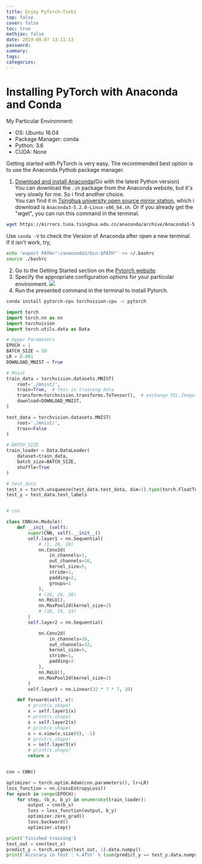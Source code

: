 ```yaml
---
title: Enjoy PyTorch-Task1
top: false
cover: false
toc: true
mathjax: false
date: 2019-08-07 13:11:13
password:
summary:
tags:
categories:
---
```


# Installing PyTorch with Anaconda and Conda

My Particular Environment:
- OS: Ubuntu 16.04
- Package Manager: conda
- Python: 3.6
- CUDA: None

Getting started with PyTorch is very easy. The recommended best option is to use the Anaconda Pythob package manager.

1. [Download and install Anaconda](https://www.anaconda.com/distribution/)(Go with the latest Python version)    
You can download the `.sh` package from the Anaconda website, but it's very slowly for me. So i find another choice.    
You can find it in [Tsinghua university open source mirror station](https://mirrors.tuna.tsinghua.edu.cn/anaconda/archive/), which i download is `Anaconda3-5.2.0-Linux-x86_64.sh`. Or if you already get the "wget", you can run this command in the terminal.
```bash
wget https://mirrors.tuna.tsinghua.edu.cn/anaconda/archive/Anaconda3-5.2.0-Linux-x86_64.sh
```
Use `conda -V` to check the Version of Anaconda after open a new terminal.
If it isn't work, try,
```bash
echo 'export PATH="~/anaconda3/bin:$PATH"' >> ~/.bashrc
source ./bashrc
```
2. Go to the Getting Started section on the [Pytorch website](https://pytorch.org/).
3. Specify the appropriate configuration options for your particular environment.
![](1.png)
4. Run the presented command in the terminal to install Pytorch.
```bash
conda install pytorch-cpu torchvision-cpu -c pytorch
```

```python
import torch
import torch.nn as nn
import torchvision
import torch.utils.data as Data

# Hyper Parameters
EPOCH = 1  
BATCH_SIZE = 50
LR = 0.001  
DOWNLOAD_MNIST = True  

# Mnist
train_data = torchvision.datasets.MNIST(
    root='./mnist/',  
    train=True,  # this is training data
    transform=torchvision.transforms.ToTensor(),  # exchange PIL.Image or numpy.ndarray to torch.FloatTensor (C x H x W)
    download=DOWNLOAD_MNIST,  
)

test_data = torchvision.datasets.MNIST(
    root='./mnist/',
    train=False
)

# BATCH_SIZE
train_loader = Data.DataLoader(
    dataset=train_data,
    batch_size=BATCH_SIZE,
    shuffle=True  
)

# test_data
test_x = torch.unsqueeze(test_data.test_data, dim=1).type(torch.FloatTensor)
test_y = test_data.test_labels


# cnn

class CNN(nn.Module):
    def __init__(self):
        super(CNN, self).__init__()
        self.layer1 = nn.Sequential(
            # (1, 28, 28)
            nn.Conv2d(
                in_channels=1,
                out_channels=16,
                kernel_size=5,  
                stride=1,  
                padding=2,
                groups=1
            ),
            # (16, 28, 38)
            nn.ReLU(),
            nn.MaxPool2d(kernel_size=2)
            # (16, 14, 14)
        )
        self.layer2 = nn.Sequential(

            nn.Conv2d(
                in_channels=16,
                out_channels=32,
                kernel_size=5,
                stride=1,
                padding=2
            ),
            nn.ReLU(),
            nn.MaxPool2d(kernel_size=2)
        )
        self.layer3 = nn.Linear(32 * 7 * 7, 10)

    def forward(self, x):
        # print(x.shape)
        x = self.layer1(x)
        # print(x.shape)
        x = self.layer2(x)
        # print(x.shape)
        x = x.view(x.size(0), -1)
        # print(x.shape)
        x = self.layer3(x)
        # print(x.shape)
        return x


cnn = CNN()

optimizer = torch.optim.Adam(cnn.parameters(), lr=LR)
loss_function = nn.CrossEntropyLoss()
for epoch in range(EPOCH):
    for step, (b_x, b_y) in enumerate(train_loader):
        output = cnn(b_x)
        loss = loss_function(output, b_y)
        optimizer.zero_grad()
        loss.backward()
        optimizer.step()

print('finished training')
test_out = cnn(test_x)
predict_y = torch.argmax(test_out, 1).data.numpy()
print('Accuracy in Test : %.4f%%' % (sum(predict_y == test_y.data.numpy()) * 100/ len(predict_y)))
```

